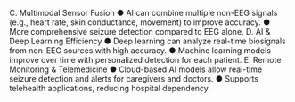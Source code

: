 C. Multimodal Sensor Fusion
● AI can combine multiple non-EEG signals (e.g., heart rate, skin
conductance, movement) to improve accuracy.
● More comprehensive seizure detection compared to EEG alone.
D. AI & Deep Learning Efficiency
● Deep learning can analyze real-time biosignals from non-EEG sources with
high accuracy.
● Machine learning models improve over time with personalized detection for
each patient.
E. Remote Monitoring & Telemedicine
● Cloud-based AI models allow real-time seizure detection and alerts for
caregivers and doctors.
● Supports telehealth applications, reducing hospital dependency.
